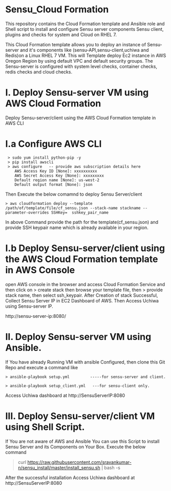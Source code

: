 # Sensu_Cloud Formation
This repository contains the Cloud Formation template and Ansible role and Shell script to install and configure Sensu server components Sensu client, plugins and checks for system and  Cloud on RHEL 7.

This Cloud Formation template allows you to deploy an instance of Sensu-server and it's components like (sensu-API,sensu-client,uchiwa and Redis)on a Linux RHEL 7 VM. This will Template deploy Ec2 instance in AWS Oregon Region by using default VPC and default security groups. The Sensu-server is configured with system level checks, container checks, redis checks and cloud checks. 

# I. Deploy Sensu-server VM using AWS Cloud Formation

   Deploy Sensu-server/client using the AWS Cloud Formation template in AWS CLI
   # I.a Configure AWS CLI
     > sudo yum install python-pip -y
     > pip install awscli 
     > aws configure   -- provide aws subscription details here
        AWS Access Key ID [None]: xxxxxxxxxx
        AWS Secret Access Key [None]: xxxxxxxxx
        Default region name [None]: us-west-2
        Default output format [None]: json
   Then Execute the below comamnd to deploy Sensu Server/client
    
    > aws cloudformation deploy --template /path/of/template/file/cf_sensu.json --stack-name stackname --parameter-overrides SSHKey=  sshkey_pair_name

In above Command provide the path for the template(cf_sensu.json) and provide SSH keypair name which is already available in your region.
  
   # I.b Deploy Sensu-server/client using the AWS Cloud Formation template in AWS Console
   
   open AWS console in the browser and access Cloud Formation Service and then click on > create stack then browse your template file, then > provide stack name, then select ssh_keypair. 
   After Creation of stack Successful, Collect Sensu Server IP in EC2 Dashboard of AWS.  Then Access Uchiwa using Sensu-server IP. 
   
   http://sensu-server-ip:8080/
 
# II. Deploy Sensu-server VM using Ansible.

If You have already Running VM with ansible Configured, then clone this Git Repo and execute a command like

    > ansible-playbook setup.yml         -----for sensu-server and client.

    > ansible-playbook setup_client.yml   ---for sensu-client only.

Access Uchiwa dashboard at http://SensuServerIP:8080
   
# III. Deploy Sensu-server/client VM using Shell Script.

If You are not aware of AWS and Ansible You can use this Script to install Sensu Server and its Components on Your Box. Execute the below command

> curl https://raw.githubusercontent.com/sravankumar-n/sensu_install/master/install_sensu.sh | bash -s

After the successful installation 
Access Uchiwa dashboard at http://SensuServerIP:8080
